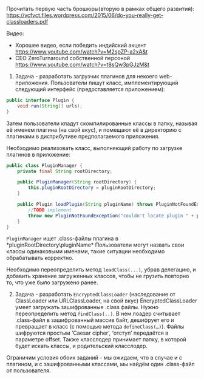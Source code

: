 Прочитать первую часть брошюры(вторую в рамках общего развития):
https://vcfvct.files.wordpress.com/2015/06/do-you-really-get-classloaders.pdf

Видео:
- Хорошее видео, если победить индийский акцент https://www.youtube.com/watch?v=M2spZP-a2xA&t
- CEO ZeroTurnaround собственной персоной https://www.youtube.com/watch?v=t8sQw3pGJzM&t




1)	Задача - разработать загрузчик плагинов для некоего web-приложения.
Пользователи пишут класс, имплементирующий следующий интерфейс (предоставляется приложением):

```java
public interface Plugin {
    void run(String[] urls);
}
```

Затем пользователи кладут скомпилированные классы в папку, называя её именем плагина (на свой вкус), и помещают её в директорию с плагинами в дистрибутиве предполагаемого приложения.

Необходимо реализовать класс, выполняющий работу по загрузке плагинов в приложение:


```java
public class PluginManager {
    private final String rootDirectory;

    public PluginManager(String rootDirectory) {
        this.pluginRootDirectory = pluginRootDirectory;
    }

    public Plugin loadPlugin(String pluginName) throws PluginNotFoundException {
        //TODO implement
        throw new PluginNotFoundException("couldn't locate plugin " + pluginName);
    }
}
```

`PluginManager` ищет .class-файлы плагина в *pluginRootDirectory\pluginName\*
Пользователи могут назвать свои классы одинаковыми именами, такие ситуации необходимо обрабатывать корректно.

Необходимо переопределить метод `loadClass(...)`, убрав делегацию, и добавить хранение загруженных классов, чтобы не грузить повторно то, что уже было загружено ранее.


2)	Задача - разработать `EncryptedClassLoader` (наследование от ClassLoader или URLClassLoader, на свой вкус)
EncryptedClassLoader умеет загружать зашифрованные .class файлы. Нужно переопределить метод `findClass(..)`. В нем лоадер считывает .class-файл в зашифрованный массив байт, дешифрует его и превращает в класс (с помощью метода `defineClass(…)`).
Файлы шифруются простым ‘Caesar cipher’, ‘отступ’ передаётся в параметре offset. Также класслодер принимает папку, в которой будет искать классы, и родительский класслодер.



Ограничим условия обоих заданий - мы ожидаем, что в случае и с плагином, и с зашифрованными классами, мы найдём один .class-файл от пользователя.
